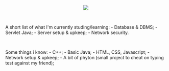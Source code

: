 <p align="center">
  <img src="https://capsule-render.vercel.app/api?text=Hey Everyone!🕹️&animation=fadeIn&type=waving&color=gradient&height=100"/>
</p>
<br>
<p>
  A short list of what I'm currently studing/learning:
 - Database & DBMS;
 - Servlet Java;
 - Server setup & upkeep;
 - Network security.
</p>
<br>
<p>
  Some things i know:
 - C++;
 - Basic Java;
 - HTML, CSS, Javascript;
 - Network setup & upkeep;
 - A bit of phyton (small project to cheat on typing test against my friend);
</p>
